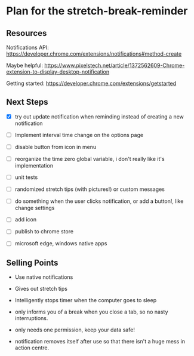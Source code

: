# Plan for the stretch-break-reminder

## Resources

Notifications API: <https://developer.chrome.com/extensions/notifications#method-create>

Maybe helpful: <https://www.pixelstech.net/article/1372562609-Chrome-extension-to-display-desktop-notification>

Getting started: <https://developer.chrome.com/extensions/getstarted>

## Next Steps

- [x] try out update notification when reminding instead of creating a new notification

- [ ] Implement interval time change on the options page

- [ ] disable button from icon in menu

- [ ] reorganize the time zero global variable, i don't really like it's implementation

- [ ] unit tests

- [ ] randomized stretch tips (with pictures!) or custom messages

- [ ] do something when the user clicks notification, or add a button!, like change settings

- [ ] add icon

- [ ] publish to chrome store

- [ ] microsoft edge, windows native apps

## Selling Points

- Use native notifications

- Gives out stretch tips

- Intelligently stops timer when the computer goes to sleep

- only informs you of a break when you close a tab, so no nasty interruptions.

- only needs one permission, keep your data safe!

- notification removes itself after use so that there isn't a huge mess in action centre.
